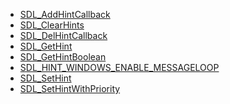 <!-- BEGIN CATEGORY LIST -->
- [SDL_AddHintCallback](SDL_AddHintCallback)
- [SDL_ClearHints](SDL_ClearHints)
- [SDL_DelHintCallback](SDL_DelHintCallback)
- [SDL_GetHint](SDL_GetHint)
- [SDL_GetHintBoolean](SDL_GetHintBoolean)
- [SDL_HINT_WINDOWS_ENABLE_MESSAGELOOP](SDL_HINT_WINDOWS_ENABLE_MESSAGELOOP)
- [SDL_SetHint](SDL_SetHint)
- [SDL_SetHintWithPriority](SDL_SetHintWithPriority)
<!-- END CATEGORY LIST -->
